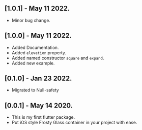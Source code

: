 ## [1.0.1] - May 11 2022.

* Minor bug change.

## [1.0.0] - May 11 2022.

* Added Documentation.
* Added `elevation` property.
* Added named constructor `square` and `expand`.
* Added new example.


## [0.1.0] - Jan 23 2022.

* Migrated to Null-safety

## [0.0.1] - May 14 2020.

* This is my first flutter package.
* Put iOS style Frosty Glass container in your project with ease.
